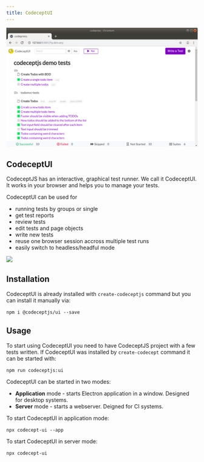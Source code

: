 ```yaml
---
title: CodeceptUI
---
```


![CodeceptUI](./images/codeceptui.png)

## CodeceptUI

CodeceptJS has an interactive, graphical test runner. We call it CodeceptUI. It works in your browser and helps you to manage your tests.

CodeceptUI can be used for

* running tests by groups or single
* get test reports
* review tests
* edit tests and page objects
* write new tests
* reuse one browser session accross multiple test runs
* easily switch to headless/headful mode


![](https://user-images.githubusercontent.com/220264/93860826-4d5fbc80-fcc8-11ea-99dc-af816f3db466.png)

## Installation

CodeceptUI is already installed with `create-codeceptjs` command but you can install it manually via:

```
npm i @codeceptjs/ui --save
```

## Usage

To start using CodeceptUI you need to have CodeceptJS project with a few tests written.
If CodeceptUI was installed by `create-codecept` command it can be started with:

```
npm run codeceptjs:ui
```

CodeceptUI can be started in two modes:

* **Application** mode - starts Electron application in a window. Designed for desktop systems.
* **Server** mode - starts a webserver. Deigned for CI systems.

To start CodeceptUI in application mode:

```
npx codecept-ui --app
```

To start CodeceptUI in server mode:

```
npx codecept-ui
```
